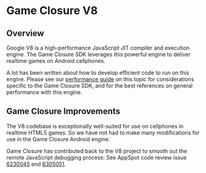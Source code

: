 # Game Closure V8

## Overview

Google V8 is a high-performance JavaScript JIT compiler and execution engine.  The Game Closure SDK leverages this powerful engine to deliver realtime games on Android cellphones.

A lot has been written about how to develop efficient code to run on this engine.  Please see our [performance guide](../guide/performance.html) on this topic for considerations specific to the Game Closure SDK, and for the best references on general performance with this engine.

## Game Closure Improvements

The V8 codebase is exceptionally well-suited for use on cellphones in realtime HTML5 games.  So we have not had to make many modifications for use in the Game Closure Android engine.

Game Closure has contributed back to the V8 project to smooth out the remote JavaScript debugging process: See AppSpot code review issue [6230045](https://codereview.appspot.com/6230045/) and [6305051](https://codereview.appspot.com/6305051/).
